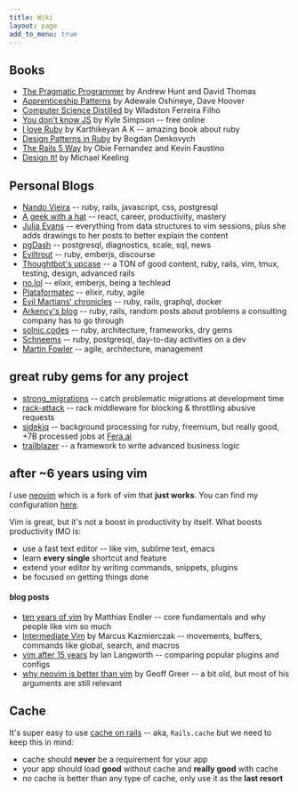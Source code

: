 ```yaml
---
title: Wiki
layout: page
add_to_menu: true
---
```


## Books

* [The Pragmatic Programmer](https://pragprog.com/book/tpp/the-pragmatic-programmer) by Andrew Hunt and David Thomas
* [Apprenticeship Patterns](https://www.goodreads.com/book/show/5608045-apprenticeship-patterns) by Adewale Oshineye, Dave Hoover
* [Computer Science Distilled](https://code.energy/computer-science-distilled/) by Wladston Ferreira Filho
* [You don't know JS](https://github.com/getify/You-Dont-Know-JS) by Kyle Simpson -- free online
* [I love Ruby](https://i-love-ruby.gitlab.io/) by Karthikeyan A K -- amazing book about ruby
* [Design Patterns in Ruby](https://bogdanvlviv.com/posts/ruby/patterns/design-patterns-in-ruby.html) by Bogdan Denkovych
* [The Rails 5 Way](https://leanpub.com/tr5w) by Obie Fernandez and Kevin Faustino
* [Design It!](https://pragprog.com/book/mkdsa/design-it) by Michael Keeling


## Personal Blogs

* [Nando Vieira](https://nandovieira.com/) -- ruby, rails, javascript, css, postgresql
* [A geek with a hat](https://swizec.com/blog/) -- react, career, productivity, mastery
* [Julia Evans](https://jvns.ca/) -- everything from data structures to vim sessions, plus she adds drawings to her posts to better explain the content
* [pgDash](https://pgdash.io/blog/index.html) -- postgresql, diagnostics, scale, sql, news
* [Eviltrout](https://eviltrout.com/) -- ruby, emberjs, discourse
* [Thoughtbot's upcase](https://thoughtbot.com/upcase/practice) -- a TON of good content, ruby, rails, vim, tmux, testing, design, advanced rails
* [no.lol](https://www.no.lol/) -- elixir, emberjs, being a techlead
* [Plataformatec](http://blog.plataformatec.com.br/category/english/) -- elixir, ruby, agile
* [Evil Martians' chronicles](https://evilmartians.com/chronicles) -- ruby, rails, graphql, docker
* [Arkency's blog](https://blog.arkency.com) -- ruby, rails, random posts about problems a consulting company has to go through
* [solnic.codes](https://solnic.codes/) -- ruby, architecture, frameworks, dry gems
* [Schneems](https://www.schneems.com/) -- ruby, postgresql, day-to-day activities on a dev
* [Martin Fowler](https://martinfowler.com/) -- agile, architecture, management

## great ruby gems for any project

* [strong\_migrations](https://github.com/ankane/strong_migrations) -- catch problematic migrations at development time
* [rack-attack](https://github.com/kickstarter/rack-attack) -- rack middleware for blocking & throttling abusive requests
* [sidekiq](https://github.com/mperham/sidekiq) -- background processing for ruby, freemium, but really good, +7B processed jobs at [Fera.ai](https://www.fera.ai/)
* [trailblazer](http://trailblazer.to/) -- a framework to write advanced business logic


## after ~6 years using vim

I use [neovim](https://neovim.io/) which is a fork of vim that **just works**. You can find my configuration [here](https://github.com/lucasprag/vimlociraptor).

Vim is great, but it's not a boost in productivity by itself. What boosts productivity IMO is:

* use a fast text editor -- like vim, sublime text, emacs
* learn **every single** shortcut and feature
* extend your editor by writing commands, snippets, plugins
* be focused on getting things done

#### blog posts

* [ten years of vim](https://endler.dev/2018/ten-years-of-vim/) by Matthias Endler -- core fundamentals and why people like vim so much
* [Intermediate Vim](https://mkaz.blog/code/intermediate-vim/) by Marcus Kazmierczak -- movements, buffers, commands like global, search, and macros
* [vim after 15 years](https://statico.github.io/vim3.html) by Ian Langworth -- comparing popular plugins and configs
* [why neovim is better than vim](https://geoff.greer.fm/2015/01/15/why-neovim-is-better-than-vim/) by Geoff Greer -- a bit old, but most of his arguments are still relevant

## Cache

It's super easy to use [cache on rails](https://guides.rubyonrails.org/caching_with_rails.html) -- aka, `Rails.cache` but we need to keep this in mind:

* cache should **never** be a requirement for your app
* your app should load **good** without cache and **really good** with cache
* no cache is better than any type of cache, only use it as the **last resort**

